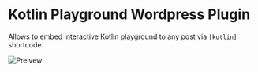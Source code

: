 # Kotlin Playground Wordpress Plugin

Allows to embed interactive Kotlin playground to any post via `[kotlin]` shortcode.

![Preivew](preview.gif)